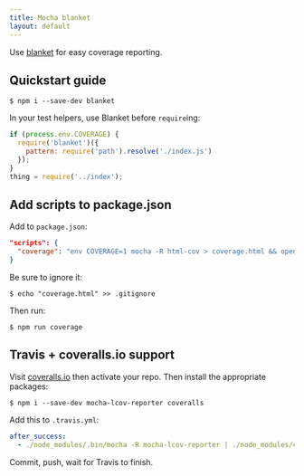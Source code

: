 ```yaml
---
title: Mocha blanket
layout: default
---
```


Use [blanket] for easy coverage reporting.

## Quickstart guide

    $ npm i --save-dev blanket

In your test helpers, use Blanket before `require`ing:

```js
if (process.env.COVERAGE) {
  require('blanket')({
    pattern: require('path').resolve('./index.js')
  });
}
thing = require('../index');
```

## Add scripts to package.json

Add to `package.json`:

```json
"scripts": {
  "coverage": "env COVERAGE=1 mocha -R html-cov > coverage.html && open coverage.html"
}
```

Be sure to ignore it:

    $ echo "coverage.html" >> .gitignore

Then run:

    $ npm run coverage

## Travis + coveralls.io support

Visit [coveralls.io] then activate your repo. Then install the appropriate packages:

    $ npm i --save-dev mocha-lcov-reporter coveralls

Add this to `.travis.yml`:

```yml
after_success:
  - ./node_modules/.bin/mocha -R mocha-lcov-reporter | ./node_modules/coveralls/bin/coveralls.js
```

Commit, push, wait for Travis to finish.

[blanket]: https://www.npmjs.org/package/blanket
[coveralls.io]: http://coveralls.io

